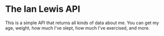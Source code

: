 # The Ian Lewis API

This is a simple API that returns all kinds of data about me. You can get my
age, weight, how much I've slept, how much I've exercised, and more.
